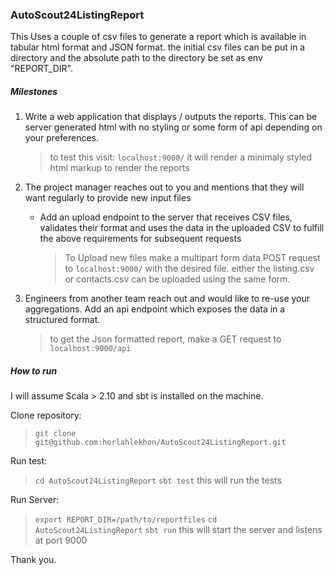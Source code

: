 ### AutoScout24ListingReport

This Uses a couple of csv files to generate a report which is available in tabular html format and JSON format.
 the initial csv files can be put in a directory and the absolute path to the directory be set as env "REPORT_DIR".

##### Milestones

1. Write a web application that displays / outputs the reports. This can be server generated html with no styling or some form of api depending on your preferences.
    > to test this visit: `localhost:9000/` it will render a minimaly styled html markup to render the reports
   
2. The project manager reaches out to you and mentions that they will want regularly to provide new input files
    - Add an upload endpoint to the server that receives CSV files, validates their format and uses the data in the uploaded CSV to fulfill the above requirements for subsequent requests
      
      > To Upload new files make a multipart form data POST request to `localhost:9000/` with the desired file. 
      > either the listing.csv or contacts.csv can be uploaded using the same form.
   
3. Engineers from another team reach out and would like to re-use your aggregations. Add an api endpoint which exposes the data in a structured format.
    > to get the Json formatted report, make a GET request to `localhost:9000/api`
    

##### How to run

I will assume Scala > 2.10 and sbt is installed on the machine.

Clone repository:
>  `git clone git@github.com:horlahlekhon/AutoScout24ListingReport.git`

Run test:
> `cd AutoScout24ListingReport`
> `sbt test` this will run the tests

Run Server:
>  `export REPORT_DIR=/path/to/reportfiles`
> `cd AutoScout24ListingReport`
> `sbt run` this will start the server and listens at port 9000

      
Thank you.
